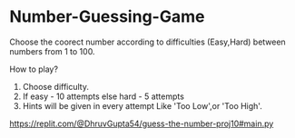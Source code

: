 # Number-Guessing-Game

Choose the coorect number according to difficulties (Easy,Hard) between numbers from 1 to 100. 

How to play?
1. Choose difficulty.
2. If   easy - 10 attempts 
   else hard -  5 attempts
3. Hints will be given in every attempt Like 'Too Low',or 'Too High'.

https://replit.com/@DhruvGupta54/guess-the-number-proj10#main.py
